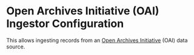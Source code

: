 # Open Archives Initiative (OAI) Ingestor Configuration

This allows ingesting records from an [Open Archives Initiative](https://www.openarchives.org) (OAI) data source.
